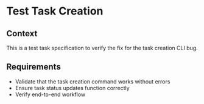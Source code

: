 # Test Task Creation

## Context

This is a test task specification to verify the fix for the task creation CLI bug.

## Requirements

- Validate that the task creation command works without errors
- Ensure task status updates function correctly
- Verify end-to-end workflow
